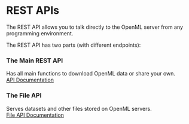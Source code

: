# REST APIs

The REST API allows you to talk directly to the OpenML server from any programming environment.

The REST API has two parts (with different endpoints):

### The Main REST API
Has all main functions to download OpenML data or share your own.  
<a target="_blank" href="http://www.openml.org/api_docs" class="btn btn-raised btn-info">API Documentation</a>

### The File API
Serves datasets and other files stored on OpenML servers.  
<a target="_blank" href="http://www.openml.org/api_data_docs" class="btn btn-raised btn-info">File API Documentation</a></p>
